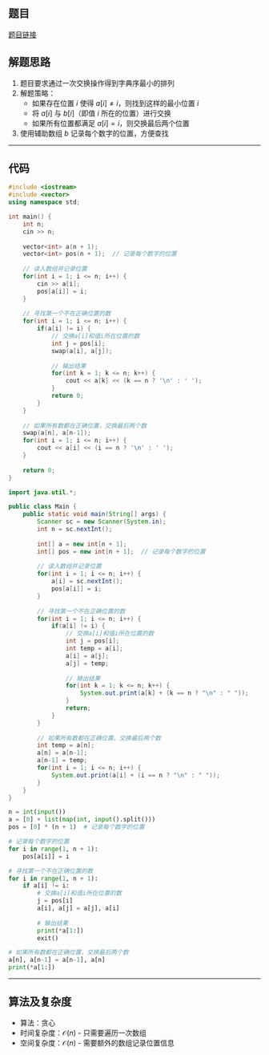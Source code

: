 ## 题目
[题目链接](https://www.nowcoder.com/practice/8e0fdf50f69f42458cb0aa043d9c41d6?tpId=182&tqId=170816&sourceUrl=/exam/oj&channenl=wgithub&fromPut=wgithub)

## 解题思路

1. 题目要求通过一次交换操作得到字典序最小的排列
2. 解题策略：
   - 如果存在位置 $i$ 使得 $a[i] \neq i$，则找到这样的最小位置 $i$
   - 将 $a[i]$ 与 $b[i]$（即值 $i$ 所在的位置）进行交换
   - 如果所有位置都满足 $a[i]=i$，则交换最后两个位置
3. 使用辅助数组 $b$ 记录每个数字的位置，方便查找

---

## 代码

```cpp []
#include <iostream>
#include <vector>
using namespace std;

int main() {
    int n;
    cin >> n;
    
    vector<int> a(n + 1);
    vector<int> pos(n + 1);  // 记录每个数字的位置
    
    // 读入数组并记录位置
    for(int i = 1; i <= n; i++) {
        cin >> a[i];
        pos[a[i]] = i;
    }
    
    // 寻找第一个不在正确位置的数
    for(int i = 1; i <= n; i++) {
        if(a[i] != i) {
            // 交换a[i]和值i所在位置的数
            int j = pos[i];
            swap(a[i], a[j]);
            
            // 输出结果
            for(int k = 1; k <= n; k++) {
                cout << a[k] << (k == n ? '\n' : ' ');
            }
            return 0;
        }
    }
    
    // 如果所有数都在正确位置，交换最后两个数
    swap(a[n], a[n-1]);
    for(int i = 1; i <= n; i++) {
        cout << a[i] << (i == n ? '\n' : ' ');
    }
    
    return 0;
}
```

```java []
import java.util.*;

public class Main {
    public static void main(String[] args) {
        Scanner sc = new Scanner(System.in);
        int n = sc.nextInt();
        
        int[] a = new int[n + 1];
        int[] pos = new int[n + 1];  // 记录每个数字的位置
        
        // 读入数组并记录位置
        for(int i = 1; i <= n; i++) {
            a[i] = sc.nextInt();
            pos[a[i]] = i;
        }
        
        // 寻找第一个不在正确位置的数
        for(int i = 1; i <= n; i++) {
            if(a[i] != i) {
                // 交换a[i]和值i所在位置的数
                int j = pos[i];
                int temp = a[i];
                a[i] = a[j];
                a[j] = temp;
                
                // 输出结果
                for(int k = 1; k <= n; k++) {
                    System.out.print(a[k] + (k == n ? "\n" : " "));
                }
                return;
            }
        }
        
        // 如果所有数都在正确位置，交换最后两个数
        int temp = a[n];
        a[n] = a[n-1];
        a[n-1] = temp;
        for(int i = 1; i <= n; i++) {
            System.out.print(a[i] + (i == n ? "\n" : " "));
        }
    }
}
```

```python []
n = int(input())
a = [0] + list(map(int, input().split()))
pos = [0] * (n + 1)  # 记录每个数字的位置

# 记录每个数字的位置
for i in range(1, n + 1):
    pos[a[i]] = i

# 寻找第一个不在正确位置的数
for i in range(1, n + 1):
    if a[i] != i:
        # 交换a[i]和值i所在位置的数
        j = pos[i]
        a[i], a[j] = a[j], a[i]
        
        # 输出结果
        print(*a[1:])
        exit()

# 如果所有数都在正确位置，交换最后两个数
a[n], a[n-1] = a[n-1], a[n]
print(*a[1:])
```

---

## 算法及复杂度
- 算法：贪心
- 时间复杂度：$\mathcal{O}(n)$ - 只需要遍历一次数组
- 空间复杂度：$\mathcal{O}(n)$ - 需要额外的数组记录位置信息